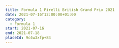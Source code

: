 ```yaml
---
title: Formula 1 Pirelli British Grand Prix 2021
date: 2021-07-16T12:00:00+01:00
category:
  - Formula 1
start: 2021-07-16
end: 2021-07-18
placeId: 9c4w3xfp+84
---
```

